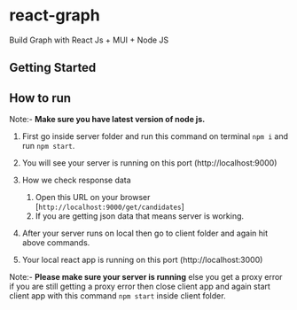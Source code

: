 # react-graph
Build Graph with React Js + MUI + Node JS

## Getting Started 

## How to run 

Note:- **Make sure you have latest version of node js.**

1. First go inside server folder and run this command on terminal `npm i` and run `npm start`.

2. You will see your server is running on this port (http://localhost:9000) 

3. How we check response data 
   1. Open this URL on your browser  [`http://localhost:9000/get/candidates`]
   2. If you are getting json data that means server is working. 

4. After your server runs on local then go to client folder and again hit above commands.

5. Your local react app is running on this port (http://localhost:3000)

Note:- **Please make sure your server is running** else you get a proxy error if you are still getting a proxy error then close client app and again start client app with this command `npm start` inside client folder.


